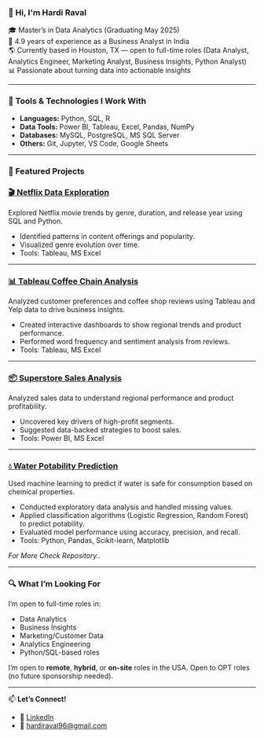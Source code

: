 ### 👋 Hi, I'm Hardi Raval

🎓 Master’s in Data Analytics (Graduating May 2025)  
💼 4.9 years of experience as a Business Analyst in India  
🌎 Currently based in Houston, TX — open to full-time roles (Data Analyst, Analytics Engineer, Marketing Analyst, Business Insights, Python Analyst)  
📊 Passionate about turning data into actionable insights  

---

### 🔧 Tools & Technologies I Work With

- **Languages:** Python, SQL, R
- **Data Tools:** Power BI, Tableau, Excel, Pandas, NumPy
- **Databases:** MySQL, PostgreSQL, MS SQL Server
- **Others:** Git, Jupyter, VS Code, Google Sheets

---

### 📌 Featured Projects

### [🎬 Netflix Data Exploration](https://github.com/HardiRaval/Tableau_Project)
Explored Netflix movie trends by genre, duration, and release year using SQL and Python.
- Identified patterns in content offerings and popularity.
- Visualized genre evolution over time.
- Tools: Tableau, MS Excel

---

### [📊 Tableau Coffee Chain Analysis](https://github.com/HardiRaval/Tableau_Coffee)
Analyzed customer preferences and coffee shop reviews using Tableau and Yelp data to drive business insights.
- Created interactive dashboards to show regional trends and product performance.
- Performed word frequency and sentiment analysis from reviews.
- Tools: Tableau, MS Excel

---
### [📦 Superstore Sales Analysis](https://github.com/HardiRaval/PowerBI_Projects)
Analyzed sales data to understand regional performance and product profitability.
- Uncovered key drivers of high-profit segments.
- Suggested data-backed strategies to boost sales.
- Tools: Power BI, MS Excel
---

### [💧 Water Potability Prediction](https://github.com/HardiRaval/Data_Mining_Project)
Used machine learning to predict if water is safe for consumption based on chemical properties.
- Conducted exploratory data analysis and handled missing values.
- Applied classification algorithms (Logistic Regression, Random Forest) to predict potability.
- Evaluated model performance using accuracy, precision, and recall.
- Tools: Python, Pandas, Scikit-learn, Matplotlib

*For More Check Repository..*

---

### 🔍 What I’m Looking For
I’m open to full-time roles in:
- Data Analytics
- Business Insights
- Marketing/Customer Data
- Analytics Engineering
- Python/SQL-based roles

I’m open to **remote**, **hybrid**, or **on-site** roles in the USA. Open to OPT roles (no future sponsorship needed).

---

📫 **Let’s Connect!**

- 💼 [LinkedIn](https://www.linkedin.com/in/hardi-raval96)
- 📧 hardiraval96@gmail.com


